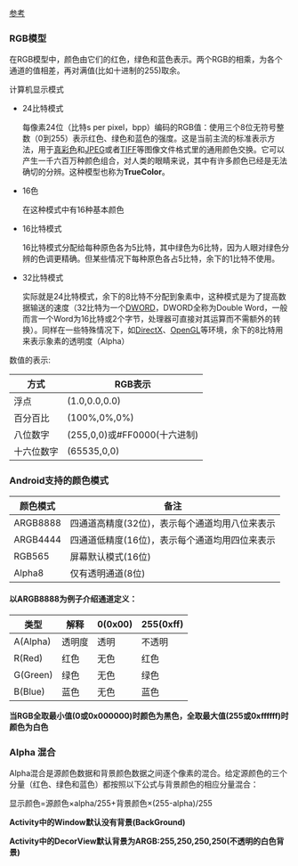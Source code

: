 [参考](http://www.gcssloop.com/customview/Color)

### RGB模型

在RGB模型中，颜色由它们的红色，绿色和蓝色表示。两个RGB的相乘，为各个通道的值相差，再对满值(比如十进制的255)取余。

计算机显示模式

* 24比特模式

  每像素24位（比特s per pixel，bpp）编码的RGB值：使用三个8位无符号整数（0到255）表示红色、绿色和蓝色的强度。这是当前主流的标准表示方法，用于[真彩色](https://zh.wikipedia.org/wiki/%E7%9C%9F%E5%BD%A9%E8%89%B2)和[JPEG](https://zh.wikipedia.org/wiki/JPEG)或者[TIFF](https://zh.wikipedia.org/wiki/TIFF)等图像文件格式里的通用颜色交换。它可以产生一千六百万种颜色组合，对人类的眼睛来说，其中有许多颜色已经是无法确切的分辨。这种模型也称为**TrueColor**。


* 16色

  在这种模式中有16种基本颜色


* 16比特模式

  16比特模式分配给每种原色各为5比特，其中绿色为6比特，因为人眼对绿色分辨的色调更精确。但某些情况下每种原色各占5比特，余下的1比特不使用。

* 32比特模式

  实际就是24比特模式，余下的8比特不分配到象素中，这种模式是为了提高数据输送的速度（32比特为一个[DWORD](https://zh.wikipedia.org/wiki/%E5%AD%97)，DWORD全称为Double Word，一般而言一个Word为16比特或2个字节，处理器可直接对其运算而不需额外的转换）。同样在一些特殊情况下，如[DirectX](https://zh.wikipedia.org/wiki/DirectX)、[OpenGL](https://zh.wikipedia.org/wiki/OpenGL)等环境，余下的8比特用来表示象素的透明度（Alpha）

数值的表示:

| 方式    | RGB表示                   |
| ----- | ----------------------- |
| 浮点    | (1.0,0.0,0.0)           |
| 百分百比  | (100%,0%,0%)            |
| 八位数字  | (255,0,0)或#FF0000(十六进制) |
| 十六位数字 | (65535,0,0)             |





### Android支持的颜色模式

| 颜色模式     | 备注                        |
| -------- | ------------------------- |
| ARGB8888 | 四通道高精度(32位)，表示每个通道均用八位来表示 |
| ARGB4444 | 四通道低精度(16位)，表示每个通道均用四位来表示 |
| RGB565   | 屏幕默认模式(16位)               |
| Alpha8   | 仅有透明通道(8位)                |

#### 以ARGB8888为例子介绍通道定义：

| 类型       | 解释   | 0(0x00) | 255(0xff) |
| -------- | ---- | ------- | --------- |
| A(Alpha) | 透明度  | 透明      | 不透明       |
| R(Red)   | 红色   | 无色      | 红色        |
| G(Green) | 绿色   | 无色      | 绿色        |
| B(Blue)  | 蓝色   | 无色      | 蓝色        |

**当RGB全取最小值(0或0x000000)时颜色为黑色，全取最大值(255或0xffffff)时颜色为白色**

### Alpha 混合

Alpha混合是源颜色数据和背景颜色数据之间逐个像素的混合。给定源颜色的三个分量（红色、绿色和蓝色）都按照以下公式与背景颜色的相应分量混合：

显示颜色=源颜色×alpha/255+背景颜色×(255-alpha)/255

**Activity中的Window默认没有背景(BackGround)**

**Activity中的DecorView默认背景为ARGB:255,250,250,250(不透明的白色背景)**

